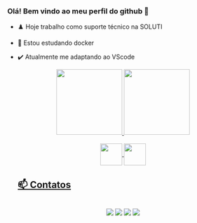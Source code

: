 ### Olá! Bem vindo ao meu perfil do github 👋


- ♟️ Hoje trabalho como suporte técnico na SOLUTI
- 🌱 Estou estudando docker
- ✔️ Atualmente me adaptando ao VScode 

  <div align="center">
    <a href="https://github.com/Lucas-Martins-Faria">
    <img height="150em" src="https://github-readme-stats.vercel.app/api?username=Lucas-Martins-Faria&show_icons=true&theme=panda&include_all_commits=true&count_private=true"/>
    <img height="150em" src="https://github-readme-stats.vercel.app/api/top-langs/?username=Lucas-Martins-Faria&layout=compact&langs_count=7&theme=panda"/>
  </div>
  
  <div style="display: inline_block" align="center"><br>
     <img align="center" height="50" width="50" src="https://cdn.jsdelivr.net/gh/devicons/devicon/icons/docker/docker-original.svg" /> 
     <img align="center" height="50" width="50" src="https://cdn.jsdelivr.net/gh/devicons/devicon/icons/java/java-original.svg" />
  </div>
  
  ## 📫 Contatos
  
  <div align="center"><br>
          <a href="https://www.instagram.com/lucas.mfarias/" target="_blank"><img src="https://img.shields.io/badge/-Instagram-%23E4405F?style=for-the-badge&logo=instagram&logoColor=white"   target="_blank"></a>
          <a href = "mailto:lucas1999faria@gmail.com"><img src="https://img.shields.io/badge/-Gmail-%23333?style=for-the-badge&logo=gmail&logoColor=white" target="_blank"></a>
          <a href="https://www.linkedin.com/in/lucas-martins-de-faria-b6638a1a1/" target="_blank"><img src="https://img.shields.io/badge/-LinkedIn-%230077B5?style=for-the-badge&logo=linkedin&logoColor=white" target="_blank"></a> 
          <a href="https://api.whatsapp.com/send?phone=62991597953&text=Meu%20Whatsapp" ><img src="https://img.shields.io/badge/WhatsApp-25D366?style=for-the-badge&logo=whatsapp&logoColor=white" target="_blanck"></a>
  </div>
  
